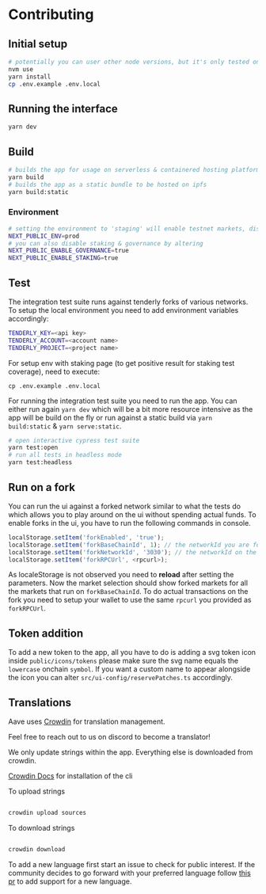 # Contributing

## Initial setup

```sh
# potentially you can user other node versions, but it's only tested on what's currently listed in nvmrc
nvm use
yarn install
cp .env.example .env.local
```

## Running the interface

```sh
yarn dev
```

## Build

```sh
# builds the app for usage on serverless & containered hosting platforms like vercel
yarn build
# builds the app as a static bundle to be hosted on ipfs
yarn build:static
```

### Environment

```sh
# setting the environment to 'staging' will enable testnet markets, disabling governance, staking, and production markets
NEXT_PUBLIC_ENV=prod
# you can also disable staking & governance by altering
NEXT_PUBLIC_ENABLE_GOVERNANCE=true
NEXT_PUBLIC_ENABLE_STAKING=true
```

## Test

The integration test suite runs against tenderly forks of various networks. To setup the local environment you need to add environment variables accordingly:

```sh
TENDERLY_KEY=<api key>
TENDERLY_ACCOUNT=<account name>
TENDERLY_PROJECT=<project name>
```

For setup env with staking page (to get positive result for staking test coverage), need to execute:
```
cp .env.example .env.local
```

For running the integration test suite you need to run the app. You can either run again `yarn dev` which will be a bit more resource intensive as the app will be build on the fly or run against a static build via `yarn build:static` & `yarn serve:static`.

```sh
# open interactive cypress test suite
yarn test:open
# run all tests in headless mode
yarn test:headless
```

## Run on a fork

You can run the ui against a forked network similar to what the tests do which allows you to play around on the ui without spending actual funds.
To enable forks in the ui, you have to run the following commands in console.

```js
localStorage.setItem('forkEnabled', 'true');
localStorage.setItem('forkBaseChainId', 1); // the networkId you are forking
localStorage.setItem('forkNetworkId', '3030'); // the networkId on the fork
localStorage.setItem('forkRPCUrl', <rpcurl>);
```

As localeStorage is not observed you need to **reload** after setting the parameters.
Now the market selection should show forked markets for all the markets that run on `forkBaseChainId`.
To do actual transactions on the fork you need to setup your wallet to use the same `rpcurl` you provided as `forkRPCUrl`.

## Token addition

To add a new token to the app, all you have to do is adding a svg token icon inside `public/icons/tokens` please make sure the svg name equals the `lowercase` onchain `symbol`.
If you want a custom name to appear alongside the icon you can alter `src/ui-config/reservePatches.ts` accordingly.

## Translations

Aave uses [Crowdin](https://crowdin.com/project/aave-interface) for translation management.

Feel free to reach out to us on discord to become a translator!

We only update strings within the app. Everything else is downloaded from crowdin.

[Crowdin Docs](https://support.crowdin.com/enterprise/cli/) for installation of the cli

To upload strings

```sh

crowdin upload sources

```

To download strings

```sh

crowdin download

```

To add a new language first start an issue to check for public interest.
If the community decides to go forward with your preferred language follow [this pr](https://github.com/aave/interface/pull/447#issue-1165545965) to add support for a new language.
